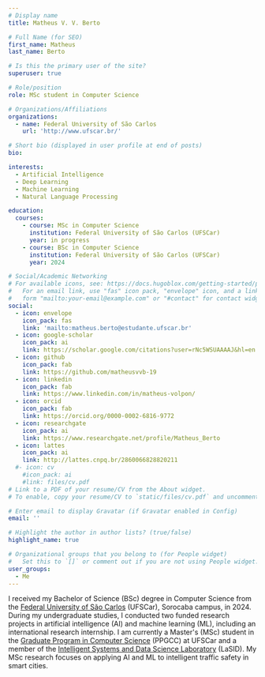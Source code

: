 ```yaml
---
# Display name
title: Matheus V. V. Berto

# Full Name (for SEO)
first_name: Matheus
last_name: Berto

# Is this the primary user of the site?
superuser: true

# Role/position
role: MSc student in Computer Science

# Organizations/Affiliations
organizations:
  - name: Federal University of São Carlos
    url: 'http://www.ufscar.br/'

# Short bio (displayed in user profile at end of posts)
bio: 

interests:
  - Artificial Intelligence
  - Deep Learning
  - Machine Learning
  - Natural Language Processing

education:
  courses:
    - course: MSc in Computer Science
      institution: Federal University of São Carlos (UFSCar)
      year: in progress
    - course: BSc in Computer Science
      institution: Federal University of São Carlos (UFSCar)
      year: 2024

# Social/Academic Networking
# For available icons, see: https://docs.hugoblox.com/getting-started/page-builder/#icons
#   For an email link, use "fas" icon pack, "envelope" icon, and a link in the
#   form "mailto:your-email@example.com" or "#contact" for contact widget.
social:
  - icon: envelope
    icon_pack: fas
    link: 'mailto:matheus.berto@estudante.ufscar.br'
  - icon: google-scholar
    icon_pack: ai
    link: https://scholar.google.com/citations?user=rNc5WSUAAAAJ&hl=en
  - icon: github
    icon_pack: fab
    link: https://github.com/matheusvvb-19
  - icon: linkedin
    icon_pack: fab
    link: https://www.linkedin.com/in/matheus-volpon/
  - icon: orcid
    icon_pack: fab
    link: https://orcid.org/0000-0002-6816-9772
  - icon: researchgate
    icon_pack: ai
    link: https://www.researchgate.net/profile/Matheus_Berto
  - icon: lattes
    icon_pack: ai
    link: http://lattes.cnpq.br/2860066828820211
  #- icon: cv
    #icon_pack: ai
    #link: files/cv.pdf
# Link to a PDF of your resume/CV from the About widget.
# To enable, copy your resume/CV to `static/files/cv.pdf` and uncomment the lines below.

# Enter email to display Gravatar (if Gravatar enabled in Config)
email: ''

# Highlight the author in author lists? (true/false)
highlight_name: true

# Organizational groups that you belong to (for People widget)
#   Set this to `[]` or comment out if you are not using People widget.
user_groups:
  - Me
---
```


I received my Bachelor of Science (BSc) degree in Computer Science from the [Federal University of São Carlos](http://www.ufscar.br/) (UFSCar), Sorocaba campus, in 2024. During my undergraduate studies, I conducted two funded research projects in artificial intelligence (AI) and machine learning (ML), including an international research internship. I am currently a Master's (MSc) student in the [Graduate Program in Computer Science](https://www.ppgcc.ufscar.br/pt-br) (PPGCC) at UFSCar and a member of the [Intelligent Systems and Data Science Laboratory](https://lasid.dcomp.ufscar.br/) (LaSID). My MSc research focuses on applying AI and ML to intelligent traffic safety in smart cities.